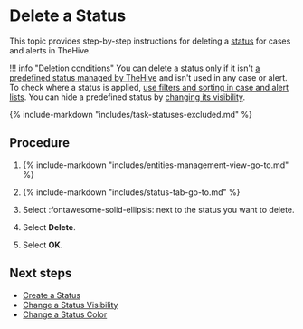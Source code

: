 # Delete a Status

<!-- md:permission `[admin] managePlatform` --> <!-- md:license Gold --> <!-- md:license Platinum -->

This topic provides step-by-step instructions for deleting a [status](about-statuses.md) for cases and alerts in TheHive.

!!! info "Deletion conditions"
    You can delete a status only if it isn't [a predefined status managed by TheHive](about-statuses.md#predefined-statuses) and isn't used in any case or alert. To check where a status is applied, [use filters and sorting in case and alert lists](../../user-guides/analyst-corner/about-filtering-and-sorting.md). You can hide a predefined status by [changing its visibility](change-visibility-of-a-status.md).

{% include-markdown "includes/task-statuses-excluded.md" %}

<h2>Procedure</h2>

1. {% include-markdown "includes/entities-management-view-go-to.md" %}

2. {% include-markdown "includes/status-tab-go-to.md" %}

3. Select :fontawesome-solid-ellipsis: next to the status you want to delete.

4. Select **Delete**.

5. Select **OK**.

<h2>Next steps</h2>

* [Create a Status](create-a-status.md)
* [Change a Status Visibility](change-visibility-of-a-status.md)
* [Change a Status Color](change-color-of-a-status.md)